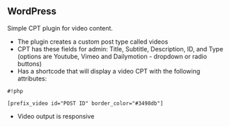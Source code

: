 ## WordPress

Simple CPT plugin for video content.

* The plugin creates a custom post type called videos
* CPT has these fields for admin: Title, Subtitle, Description, ID, and Type (options are Youtube, Vimeo and Dailymotion - dropdown or radio buttons)
* Has a shortcode that will display a video CPT with the following attributes:
```
#!php

[prefix_video id="POST ID" border_color="#3498db"]
```
* Video output is responsive
